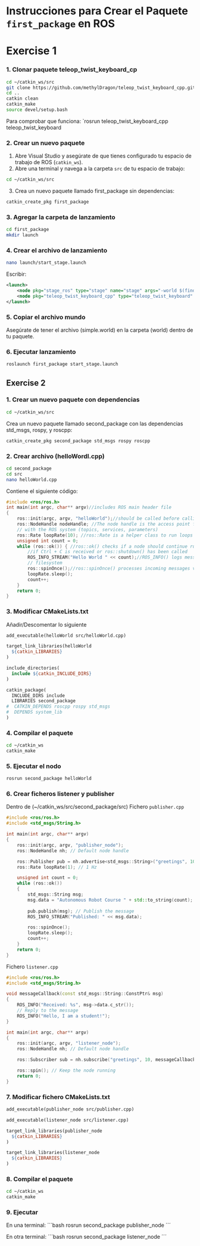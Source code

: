 # Instrucciones para Crear el Paquete `first_package` en ROS

# Exercise 1

### 1. Clonar paquete teleop_twist_keyboard_cp
```bash
cd ~/catkin_ws/src
git clone https://github.com/methylDragon/teleop_twist_keyboard_cpp.git
cd ..
catkin clean
catkin_make
source devel/setup.bash
```
Para comprobar que funciona:
`rosrun teleop_twist_keyboard_cpp teleop_twist_keyboard



### 2. Crear un nuevo paquete

1. Abre Visual Studio y asegúrate de que tienes configurado tu espacio de trabajo de ROS (`catkin_ws`).
2. Abre una terminal y navega a la carpeta `src` de tu espacio de trabajo:
```bash
cd ~/catkin_ws/src 
```

3. Crea un nuevo paquete llamado first_package sin dependencias:
```bash
catkin_create_pkg first_package
```

### 3. Agregar la carpeta de lanzamiento
```bash
cd first_package
mkdir launch
```

### 4. Crear el archivo de lanzamiento
```bash
nano launch/start_stage.launch
```

Escribir:
```xml
<launch>
    <node pkg="stage_ros" type="stage" name="stage" args="-world $(find first_package)/world/simple.world" />
    <node pkg="teleop_twist_keyboard_cpp" type="teleop_twist_keyboard" name="teleop_twist_keyboard" output="screen" />
</launch>
```

### 5. Copiar el archivo mundo
Asegúrate de tener el archivo (simple.world) en la carpeta (world) dentro de tu paquete. 

### 6. Ejecutar lanzamiento
```bash
roslaunch first_package start_stage.launch
```


## Exercise 2
### 1. Crear un nuevo paquete con dependencias
```bash
cd ~/catkin_ws/src
```
Crea un nuevo paquete llamado second_package con las dependencias std_msgs, rospy, y roscpp:

```bash
catkin_create_pkg second_package std_msgs rospy roscpp
```
### 2. Crear archivo (helloWordl.cpp)
```bash
cd second_package
cd src
nano helloWorld.cpp
```
Contiene el siguiente  código:
```c++
#include <ros/ros.h>
int main(int argc, char** argv)//includes ROS main header file
{
    ros::init(argc, argv, "helloWorld");//should be called before calling other ROS functions
    ros::NodeHandle nodeHandle; //The node handle is the access point for communications
    // with the ROS system (topics, services, parameters)
    ros::Rate loopRate(10); //ros::Rate is a helper class to run loops at a desired frequency
    unsigned int count = 0;
    while (ros::ok()) { //ros::ok() checks if a node should continue running Returns false
        //if Ctrl + C is received or ros::shutdown() has been called
        ROS_INFO_STREAM("Hello World " << count);//ROS_INFO() logs messages to the
        // filesystem
        ros::spinOnce();//ros::spinOnce() processes incoming messages via callbacks
        loopRate.sleep();
        count++;
    }
    return 0;
}
```

### 3. Modificar CMakeLists.txt
Añadir/Descomentar lo siguiente
```Makefile
add_executable(helloWorld src/helloWorld.cpp)

target_link_libraries(helloWorld
  ${catkin_LIBRARIES}
)

include_directories(
  include ${catkin_INCLUDE_DIRS}
)

catkin_package(
  INCLUDE_DIRS include
  LIBRARIES second_package
#  CATKIN_DEPENDS roscpp rospy std_msgs
#  DEPENDS system_lib
)
```

### 4. Compilar el paquete
```bash
cd ~/catkin_ws
catkin_make
```

### 5. Ejecutar el nodo
```bash
rosrun second_package helloWorld
```

### 6. Crear ficheros listener y publisher
Dentro de (~/catkin_ws/src/second_package/src)
Fichero `publisher.cpp`
```c++
#include <ros/ros.h>
#include <std_msgs/String.h>

int main(int argc, char** argv)
{
    ros::init(argc, argv, "publisher_node");
    ros::NodeHandle nh; // Default node handle

    ros::Publisher pub = nh.advertise<std_msgs::String>("greetings", 10); // Topic name "greetings"
    ros::Rate loopRate(1); // 1 Hz

    unsigned int count = 0;
    while (ros::ok())
    {
        std_msgs::String msg;
        msg.data = "Autonomous Robot Course " + std::to_string(count);
        
        pub.publish(msg); // Publish the message
        ROS_INFO_STREAM("Published: " << msg.data);

        ros::spinOnce();
        loopRate.sleep();
        count++;
    }
    return 0;
}

```
Fichero `listener.cpp`
```c++
#include <ros/ros.h>
#include <std_msgs/String.h>

void messageCallback(const std_msgs::String::ConstPtr& msg)
{
    ROS_INFO("Received: %s", msg->data.c_str());
    // Reply to the message
    ROS_INFO("Hello, I am a student!");
}

int main(int argc, char** argv)
{
    ros::init(argc, argv, "listener_node");
    ros::NodeHandle nh; // Default node handle

    ros::Subscriber sub = nh.subscribe("greetings", 10, messageCallback); // Subscribe to the "greetings" topic

    ros::spin(); // Keep the node running
    return 0;
}

```

### 7. Modificar fichero CMakeLists.txt
```Makefile
add_executable(publisher_node src/publisher.cpp)

add_executable(listener_node src/listener.cpp)

target_link_libraries(publisher_node
  ${catkin_LIBRARIES}
)

target_link_libraries(listener_node
  ${catkin_LIBRARIES}
)
```

### 8. Compilar el paquete
```bash
cd ~/catkin_ws
catkin_make
```

### 9. Ejecutar
En una terminal:
´´´bash 
rosrun second_package publisher_node
´´´

En otra terminal:
´´´bash 
rosrun second_package listener_node
´´´